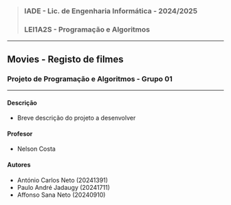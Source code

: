 >### IADE - Lic. de Engenharia Informática - 2024/2025 
>### LEI1A2S - Programação e Algoritmos
__________
## Movies - Registo de filmes
### Projeto de Programação e Algoritmos - Grupo 01
__________

#### Descrição
- Breve descrição do projeto a desenvolver 

#### Profesor 
- Nelson Costa

#### Autores
- António Carlos Neto (20241391)
- Paulo André Jadaugy (20241711)
- Affonso Sana Neto (20240910)

